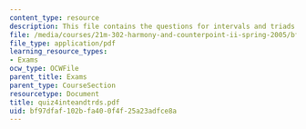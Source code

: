 ```yaml
---
content_type: resource
description: This file contains the questions for intervals and triads.
file: /media/courses/21m-302-harmony-and-counterpoint-ii-spring-2005/bf97dfaf102bfa400f4f25a23adfce8a_quiz4inteandtrds.pdf
file_type: application/pdf
learning_resource_types:
- Exams
ocw_type: OCWFile
parent_title: Exams
parent_type: CourseSection
resourcetype: Document
title: quiz4inteandtrds.pdf
uid: bf97dfaf-102b-fa40-0f4f-25a23adfce8a
---
```

